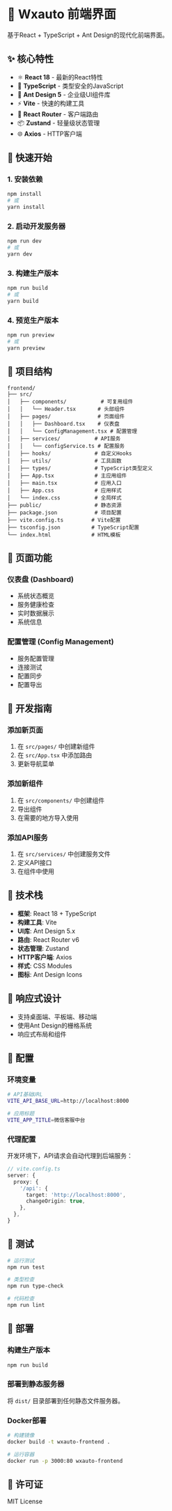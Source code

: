 # 🎨 Wxauto 前端界面

基于React + TypeScript + Ant Design的现代化前端界面。

## ✨ 核心特性

- ⚛️ **React 18** - 最新的React特性
- 🔷 **TypeScript** - 类型安全的JavaScript
- 🎨 **Ant Design 5** - 企业级UI组件库
- ⚡ **Vite** - 快速的构建工具
- 🔄 **React Router** - 客户端路由
- 📦 **Zustand** - 轻量级状态管理
- 🌐 **Axios** - HTTP客户端

## 🚀 快速开始

### 1. 安装依赖
```bash
npm install
# 或
yarn install
```

### 2. 启动开发服务器
```bash
npm run dev
# 或
yarn dev
```

### 3. 构建生产版本
```bash
npm run build
# 或
yarn build
```

### 4. 预览生产版本
```bash
npm run preview
# 或
yarn preview
```

## 📁 项目结构

```
frontend/
├── src/
│   ├── components/           # 可复用组件
│   │   └── Header.tsx       # 头部组件
│   ├── pages/               # 页面组件
│   │   ├── Dashboard.tsx    # 仪表盘
│   │   └── ConfigManagement.tsx # 配置管理
│   ├── services/           # API服务
│   │   └── configService.ts # 配置服务
│   ├── hooks/              # 自定义Hooks
│   ├── utils/              # 工具函数
│   ├── types/              # TypeScript类型定义
│   ├── App.tsx             # 主应用组件
│   ├── main.tsx            # 应用入口
│   ├── App.css             # 应用样式
│   └── index.css           # 全局样式
├── public/                 # 静态资源
├── package.json            # 项目配置
├── vite.config.ts         # Vite配置
├── tsconfig.json          # TypeScript配置
└── index.html             # HTML模板
```

## 🎨 页面功能

### 仪表盘 (Dashboard)
- 系统状态概览
- 服务健康检查
- 实时数据展示
- 系统信息

### 配置管理 (Config Management)
- 服务配置管理
- 连接测试
- 配置同步
- 配置导出

## 🔧 开发指南

### 添加新页面
1. 在 `src/pages/` 中创建新组件
2. 在 `src/App.tsx` 中添加路由
3. 更新导航菜单

### 添加新组件
1. 在 `src/components/` 中创建组件
2. 导出组件
3. 在需要的地方导入使用

### 添加API服务
1. 在 `src/services/` 中创建服务文件
2. 定义API接口
3. 在组件中使用

## 🎯 技术栈

- **框架**: React 18 + TypeScript
- **构建工具**: Vite
- **UI库**: Ant Design 5.x
- **路由**: React Router v6
- **状态管理**: Zustand
- **HTTP客户端**: Axios
- **样式**: CSS Modules
- **图标**: Ant Design Icons

## 📱 响应式设计

- 支持桌面端、平板端、移动端
- 使用Ant Design的栅格系统
- 响应式布局和组件

## 🔧 配置

### 环境变量
```bash
# API基础URL
VITE_API_BASE_URL=http://localhost:8000

# 应用标题
VITE_APP_TITLE=微信客服中台
```

### 代理配置
开发环境下，API请求会自动代理到后端服务：
```typescript
// vite.config.ts
server: {
  proxy: {
    '/api': {
      target: 'http://localhost:8000',
      changeOrigin: true,
    },
  },
}
```

## 🧪 测试

```bash
# 运行测试
npm run test

# 类型检查
npm run type-check

# 代码检查
npm run lint
```

## 🚀 部署

### 构建生产版本
```bash
npm run build
```

### 部署到静态服务器
将 `dist/` 目录部署到任何静态文件服务器。

### Docker部署
```bash
# 构建镜像
docker build -t wxauto-frontend .

# 运行容器
docker run -p 3000:80 wxauto-frontend
```

## 📄 许可证

MIT License
